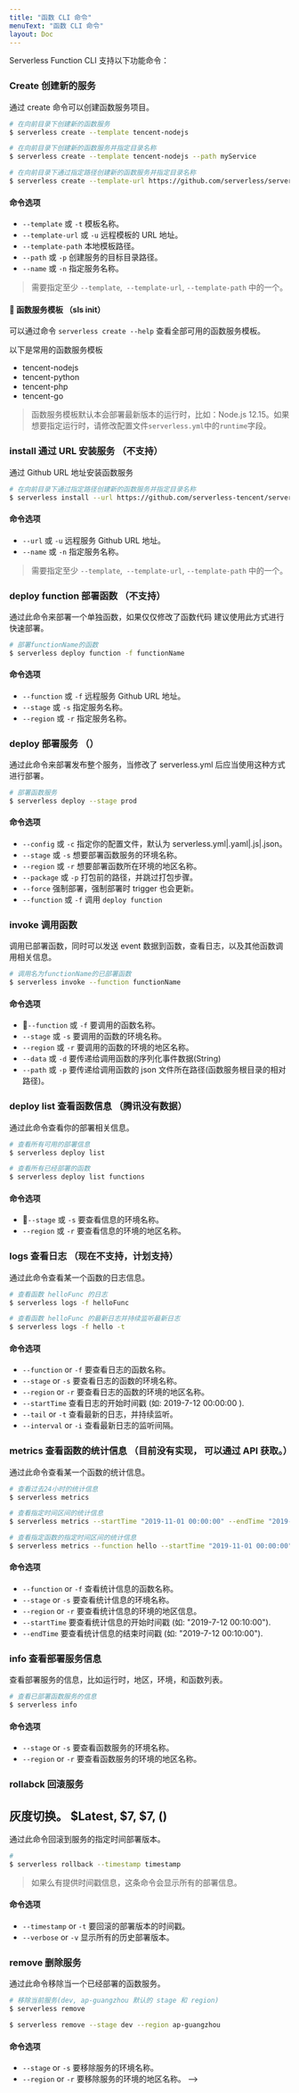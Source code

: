 ```yaml
---
title: "函数 CLI 命令"
menuText: "函数 CLI 命令"
layout: Doc
---
```


<!-- TODO: 更新函数命令。 -->

<!-- <!-- -->

Serverless Function CLI 支持以下功能命令：

### Create 创建新的服务

通过 create 命令可以创建函数服务项目。

```sh
# 在向前目录下创建新的函数服务
$ serverless create --template tencent-nodejs

# 在向前目录下创建新的函数服务并指定目录名称
$ serverless create --template tencent-nodejs --path myService

# 在向前目录下通过指定路径创建新的函数服务并指定目录名称
$ serverless create --template-url https://github.com/serverless/serverless/tree/master/lib/plugins/create/templates/tencent-nodejs --path myService
```

#### 命令选项

- `--template` 或 `-t` 模板名称。
- `--template-url` 或 `-u` 远程模板的 URL 地址。
- `--template-path` 本地模板路径。
- `--path` 或 `-p` 创建服务的目标目录路径。
- `--name` 或 `-n` 指定服务名称。

> 需要指定至少 `--template`,` --template-url`, `--template-path` 中的一个。

####  函数服务模板 （sls init）

可以通过命令 `serverless create --help` 查看全部可用的函数服务模板。

以下是常用的函数服务模板

- tencent-nodejs
- tencent-python
- tencent-php
- tencent-go

> 函数服务模板默认本会部署最新版本的运行时，比如：Node.js 12.15。如果想要指定运行时，请修改配置文件`serverless.yml`中的`runtime`字段。

### install 通过 URL 安装服务 （不支持）

通过 Github URL 地址安装函数服务

```sh
# 在向前目录下通过指定路径创建新的函数服务并指定目录名称
$ serverless install --url https://github.com/serverless-tencent/serverless-tencent-scf/tree/master/templates/tencent-nodejs
```

#### 命令选项

- `--url` 或 `-u` 远程服务 Github URL 地址。
- `--name` 或 `-n` 指定服务名称。

> 需要指定至少 `--template`,` --template-url`, `--template-path` 中的一个。

### deploy function 部署函数 （不支持）

通过此命令来部署一个单独函数，如果仅仅修改了函数代码 建议使用此方式进行快速部署。

```sh
# 部署functionName的函数
$ serverless deploy function -f functionName
```

#### 命令选项

- `--function` 或 `-f` 远程服务 Github URL 地址。
- `--stage` 或 `-s` 指定服务名称。
- `--region` 或 `-r` 指定服务名称。

### deploy 部署服务 （）

通过此命令来部署发布整个服务，当修改了 serverless.yml 后应当使用这种方式进行部署。

```sh
# 部署函数服务
$ serverless deploy --stage prod
```

#### 命令选项

- `--config` 或 `-c` 指定你的配置文件，默认为 serverless.yml|.yaml|.js|.json。
- `--stage` 或 `-s` 想要部署函数服务的环境名称。
- `--region` 或 `-r` 想要部署函数所在环境的地区名称。
- `--package` 或 `-p` 打包前的路径，并跳过打包步骤。
- `--force` 强制部署，强制部署时 trigger 也会更新。
- `--function` 或 `-f` 调用 `deploy function`

### invoke 调用函数

调用已部署函数，同时可以发送 event 数据到函数，查看日志，以及其他函数调用相关信息。

```sh
# 调用名为functionName的已部署函数
$ serverless invoke --function functionName
```

#### 命令选项

- `--function` 或 `-f` 要调用的函数名称。
- `--stage` 或 `-s` 要调用的函数的环境名称。
- `--region` 或 `-r` 要调用的函数的环境的地区名称。
- `--data` 或 `-d` 要传递给调用函数的序列化事件数据(String)
- `--path` 或 `-p` 要传递给调用函数的 json 文件所在路径(函数服务根目录的相对路径)。

### deploy list 查看函数信息 （腾讯没有数据）

通过此命令查看你的部署相关信息。

```sh
# 查看所有可用的部署信息
$ serverless deploy list

# 查看所有已经部署的函数
$ serverless deploy list functions
```

#### 命令选项

- `--stage` 或 `-s` 要查看信息的环境名称。
- `--region` 或 `-r` 要查看信息的环境的地区名称。

### logs 查看日志 （现在不支持，计划支持）

通过此命令查看某一个函数的日志信息。

```sh
# 查看函数 helloFunc 的日志
$ serverless logs -f helloFunc

# 查看函数 helloFunc 的最新日志并持续监听最新日志
$ serverless logs -f hello -t
```

#### 命令选项

- `--function` or `-f` 要查看日志的函数名称。
- `--stage` or `-s` 要查看日志的函数的环境名称。
- `--region` or `-r` 要查看日志的函数的环境的地区名称。
- `--startTime` 查看日志的开始时间戳 (如: 2019-7-12 00:00:00 ).
- `--tail` or `-t` 查看最新的日志，并持续监听。
- `--interval` or `-i` 查看最新日志的监听间隔。

### metrics 查看函数的统计信息 （目前没有实现， 可以通过 API 获取。）

通过此命令查看某一个函数的统计信息。

```sh
# 查看过去24小时的统计信息
$ serverless metrics

# 查看指定时间区间的统计信息
$ serverless metrics --startTime "2019-11-01 00:00:00" --endTime "2019-11-02 00:00:00"

# 查看指定函数的指定时间区间的统计信息
$ serverless metrics --function hello --startTime "2019-11-01 00:00:00" --endTime "2019-11-02 00:00:00"
```

#### 命令选项

- `--function` or `-f` 查看统计信息的函数名称。
- `--stage` or `-s` 要查看统计信息的环境名称。
- `--region` or `-r` 要查看统计信息的环境的地区信息。
- `--startTime` 要查看统计信息的开始时间戳 (如: "2019-7-12 00:10:00").
- `--endTime` 要查看统计信息的结束时间戳 (如: "2019-7-12 00:10:00").

### info 查看部署服务信息

查看部署服务的信息，比如运行时，地区，环境，和函数列表。

```sh
# 查看已部署函数服务的信息
$ serverless info
```

#### 命令选项

- `--stage` or `-s` 要查看函数服务的环境名称。
- `--region` or `-r` 要查看函数服务的环境的地区名称。

### rollabck 回滚服务

## 灰度切换。 $Latest, $7, $7, ()

通过此命令回滚到服务的指定时间部署版本。

```sh
#
$ serverless rollback --timestamp timestamp
```

> 如果么有提供时间戳信息，这条命令会显示所有的部署信息。

#### 命令选项

- `--timestamp` or `-t` 要回滚的部署版本的时间戳。
- `--verbose` or `-v` 显示所有的历史部署版本。

### remove 删除服务

通过此命令移除当一个已经部署的函数服务。

```sh
# 移除当前服务(dev, ap-guangzhou 默认的 stage 和 region)
$ serverless remove

$ serverless remove --stage dev --region ap-guangzhou
```

#### 命令选项

- `--stage` or `-s` 要移除服务的环境名称。
- `--region` or `-r` 要移除服务的环境的地区名称。
  -->
